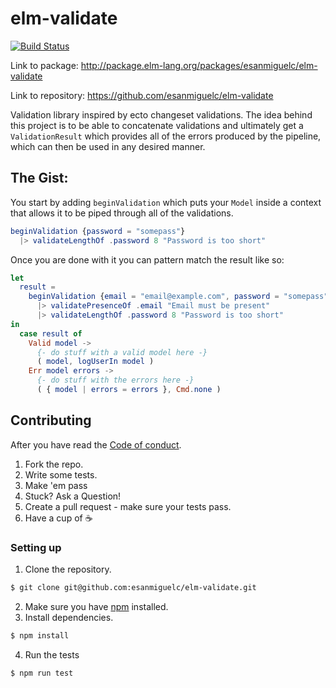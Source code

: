 # elm-validate

[![Build Status](https://travis-ci.org/esanmiguelc/elm-validate.svg?branch=master)](https://travis-ci.org/esanmiguelc/elm-validate)

Link to package: http://package.elm-lang.org/packages/esanmiguelc/elm-validate

Link to repository: https://github.com/esanmiguelc/elm-validate

Validation library inspired by ecto changeset validations. The idea behind this project is to be able to concatenate validations and ultimately get a `ValidationResult` which provides all of the errors produced by the pipeline, which can then be used in any desired manner.

## The Gist:

You start by adding `beginValidation` which puts your `Model` inside a context that allows it to be piped through all of the validations.

```elm
beginValidation {password = "somepass"}
  |> validateLengthOf .password 8 "Password is too short"
```

Once you are done with it you can pattern match the result like so:

```elm
let
  result =
    beginValidation {email = "email@example.com", password = "somepass"}
      |> validatePresenceOf .email "Email must be present"
      |> validateLengthOf .password 8 "Password is too short"
in
  case result of
    Valid model ->
      {- do stuff with a valid model here -}
      ( model, logUserIn model )
    Err model errors ->
      {- do stuff with the errors here -}
      ( { model | errors = errors }, Cmd.none )
```

## Contributing

After you have read the [Code of conduct](CODE_OF_CONDUCT.md).

1. Fork the repo.
2. Write some tests.
3. Make 'em pass
4. Stuck? Ask a Question!
5. Create a pull request - make sure your tests pass.
6. Have a cup of :coffee:

### Setting up

1. Clone the repository.

```bash
$ git clone git@github.com:esanmiguelc/elm-validate.git
```

2. Make sure you have [npm](https://www.npmjs.com/get-npm) installed.
3. Install dependencies.

```bash
$ npm install
```

4. Run the tests

```bash
$ npm run test
```

